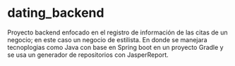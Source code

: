 # dating_backend
Proyecto backend enfocado en el registro de información de las citas de un negocio; en este caso un negocio de estilista. En donde se manejara tecnoplogias como Java con base en Spring boot en un proyecto Gradle y se usa un generador de repositorios con JasperReport.
